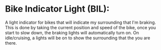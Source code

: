 # Bike Indicator Light (BIL):
A light indicator for bikes that will indicate my surrounding that I'm braking. This is done by taking the current position and speed of the bike, once you start to slow down, the braking lights will automatically turn on. On idle/cruising, a lights will be on to show the surrounding that the you are there.
